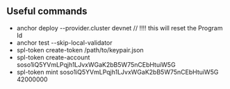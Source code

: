 ## Useful commands

- anchor deploy --provider.cluster devnet // !!!! this will reset the Program Id
- anchor test --skip-local-validator
- spl-token create-token /path/to/keypair.json
- spl-token create-account soso1iQ5YVmLPqjh1LJvxWGaK2bB5W75nCEbHtuiW5G
- spl-token mint soso1iQ5YVmLPqjh1LJvxWGaK2bB5W75nCEbHtuiW5G 42000000
